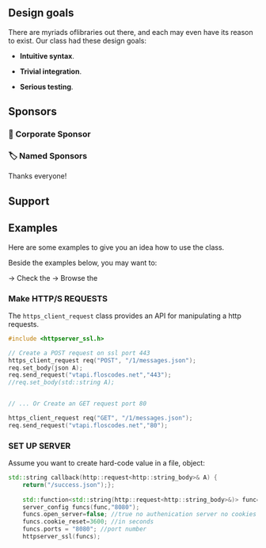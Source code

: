 

## Design goals

There are myriads oflibraries out there, and each may even have its reason to exist. Our class had these design goals:

- **Intuitive syntax**. 

- **Trivial integration**. 

- **Serious testing**. 

## Sponsors



### :office: Corporate Sponsor


### :label: Named Sponsors

Thanks everyone!

## Support

## Examples

Here are some examples to give you an idea how to use the class.

Beside the examples below, you may want to:

→ Check the
→ Browse the

### Make HTTP/S REQUESTS

The `https_client_request` class provides an API for manipulating a http requests.

```cpp
#include <httpserver_ssl.h>

// Create a POST request on ssl port 443
https_client_request req("POST", "/1/messages.json");
req.set_body(json A);
req.send_request("vtapi.floscodes.net","443");
//req.set_body(std::string A);


// ... Or Create an GET request port 80

https_client_request req("GET", "/1/messages.json");
req.send_request("vtapi.floscodes.net","80");
```

### SET UP SERVER

Assume you want to create hard-code  value in a file,  object:

```cpp
std::string callback(http::request<http::string_body>& A) {
    return("/success.json");};
    
    std::function<std::string(http::request<http::string_body>&)> func=callback;
    server_config funcs(func,"8080");
    funcs.open_server=false; //true no authenication server no cookies
    funcs.cookie_reset=3600; //in seconds
    funcs.ports = "8080"; //port number
    httpserver_ssl(funcs);



```

